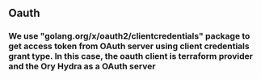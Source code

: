 ## Oauth
### We use "golang.org/x/oauth2/clientcredentials" package to get access token from OAuth server using client credentials grant type. In this case, the oauth client is terraform provider and the Ory Hydra as a OAuth server 
